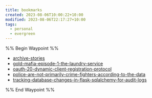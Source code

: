 ```yaml
---
title: bookmarks
created: 2023-08-06T10:00:22+10:00
modified: 2023-08-06T22:17:27+10:00
tags:
  - personal
  - evergreen
---
```

%% Begin Waypoint %%
- [archive-stories](./bookmarks/archive-stories.md)
- [gold-mafia-episode-1-the-laundry-service](./bookmarks/gold-mafia-episode-1-the-laundry-service.md)
- [oauth-20-dynamic-client-registration-protocol](./bookmarks/oauth-20-dynamic-client-registration-protocol.md)
- [police-are-not-primarily-crime-fighters-according-to-the-data](./bookmarks/police-are-not-primarily-crime-fighters-according-to-the-data.md)
- [tracking-database-changes-in-flask-sqlalchemy-for-audit-logs](./bookmarks/tracking-database-changes-in-flask-sqlalchemy-for-audit-logs.md)

%% End Waypoint %%